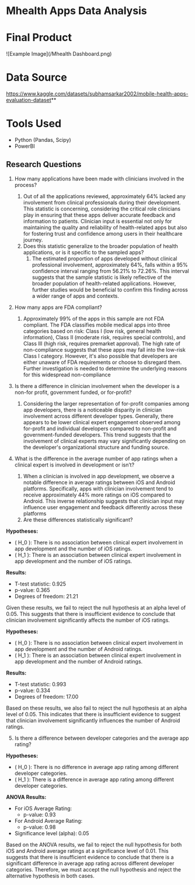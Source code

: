 # Mhealth Apps Data Analysis
# Final Product
![Example Image](/Mhealth Dashboard.png)
# Data Source 
https://www.kaggle.com/datasets/subhamsarkar2002/mobile-health-apps-evaluation-dataset**
# Tools Used
- Python (Pandas, Scipy)
- PowerBI
## Research Questions
1. How many applications have been made with clinicians involved in the process?
    1. Out of all the applications reviewed, approximately 64% lacked any involvement from clinical professionals during their development. This statistic is concerning, considering the critical role clinicians play in ensuring that these apps deliver accurate feedback and information to patients. Clinician input is essential not only for maintaining the quality and reliability of health-related apps but also for fostering trust and confidence among users in their healthcare journey.
    2. Does this statistic generalize to the broader population of health applications, or is it specific to the sampled apps?
        1. The estimated proportion of apps developed without clinical professional involvement, approximately 64%, falls within a 95% confidence interval ranging from 56.21% to 72.26%. This interval suggests that the sample statistic is likely reflective of the broader population of health-related applications. However, further studies would be beneficial to confirm this finding across a wider range of apps and contexts.
           
2. How many apps are FDA compliant?
    1. Approximately 99% of the apps in this sample are not FDA compliant. The FDA classifies mobile medical apps into three categories based on risk: Class I (low risk, general health information), Class II (moderate risk, requires special controls), and Class III (high risk, requires premarket approval). The high rate of non-compliance suggests that these apps may fall into the low-risk Class I category. However, it's also possible that developers are either unaware of FDA requirements or choose to disregard them. Further investigation is needed to determine the underlying reasons for this widespread non-compliance 

3. Is there a difference in clinician  involvement when the developer is a non-for profit, government funded, or for-profit?
    1. Considering the larger representation of for-profit companies among app developers, there is a noticeable disparity in clinician involvement across different developer types. Generally, there appears to be lower clinical expert engagement observed among for-profit and individual developers compared to non-profit and government-funded developers. This trend suggests that the involvement of clinical experts may vary significantly depending on the developer's organizational structure and funding source.
        
4. What is the difference in the average number of app ratings when a clinical expert is involved in development or isn’t?
    1. When a clinician is involved in app development, we observe a notable difference in average ratings between iOS and Android platforms. Specifically, apps with clinician involvement tend to receive approximately 44% more ratings on iOS compared to Android. This inverse relationship suggests that clinician input may influence user engagement and feedback differently across these platforms
    2.  Are these differences statistically significant?

**Hypotheses:**
- \( H_0 \): There is no association between clinical expert involvement in app development and the number of iOS ratings.
- \( H_1 \): There is an association between clinical expert involvement in app development and the number of iOS ratings.

**Results:**
- T-test statistic: 0.925
- p-value: 0.365
- Degrees of freedom: 21.21

Given these results, we fail to reject the null hypothesis at an alpha level of 0.05. 
This suggests that there is insufficient evidence to conclude that clinician 
involvement significantly affects the number of iOS ratings.

            
**Hypotheses:**
- \( H_0 \): There is no association between clinical expert involvement in app development and the number of Android ratings.
- \( H_1 \): There is an association between clinical expert involvement in app development and the number of Android ratings.

**Results:**
- T-test statistic: 0.993
- p-value: 0.334
- Degrees of freedom: 17.00

Based on these results, we also fail to reject the null hypothesis at an alpha level of 0.05.
This indicates that there is insufficient evidence to suggest that clinician 
involvement significantly influences the number of Android ratings.

            
5. Is there a difference between developer categories and the average app rating?

**Hypotheses:**
- \( H_0 \): There is no difference in average app rating among different developer categories.
- \( H_1 \): There is a difference in average app rating among different developer categories.

**ANOVA Results:**
- For iOS Average Rating:
  - p-value: 0.93
- For Android Average Rating:
  - p-value: 0.98
- Significance level (alpha): 0.05

Based on the ANOVA results, we fail to reject the null hypothesis for both iOS and Android average ratings at a significance level of 0.01. This suggests that there is insufficient evidence to conclude that there is a significant difference in average app rating across different developer categories. Therefore, we must accept the null hypothesis and reject the alternative hypothesis in both cases.

